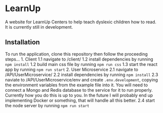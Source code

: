 # LearnUp

A website for LearnUp Centers to help teach dyslexic children how to read.
It is currently still in development.

## Installation

To run the application, clone this repository then follow the proceeding steps... 1. Client
1.1 navigate to /client/
1.2 install dependencies by running `npm install`
1.2 build main css file by running `npm run css`
1.3 start the react app by running `npm run start` 2. User Microservice
2.1 navigate to /API/UserMicroservice/
2.2 install dependencies by running `npm install`
2.3 naviate to /API/UserMicroservice/env and create `.env.development`, copying the environment variables from the example file into it. You will need to connect a Mongo and Redis database to the service for it to run properly. Currently how you do this is up to you. In the future I will probably end up implementing Docker or something, that will handle all this better.
2.4 start the node server by running `npm run start`
